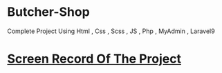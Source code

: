 # Butcher-Shop
 Complete Project Using Html , Css , Scss , JS , Php , MyAdmin , Laravel9

# [Screen Record Of The Project](https://github.com/Moohameed47/Butcher-Shop/blob/main/ButcherShop.mkv)
